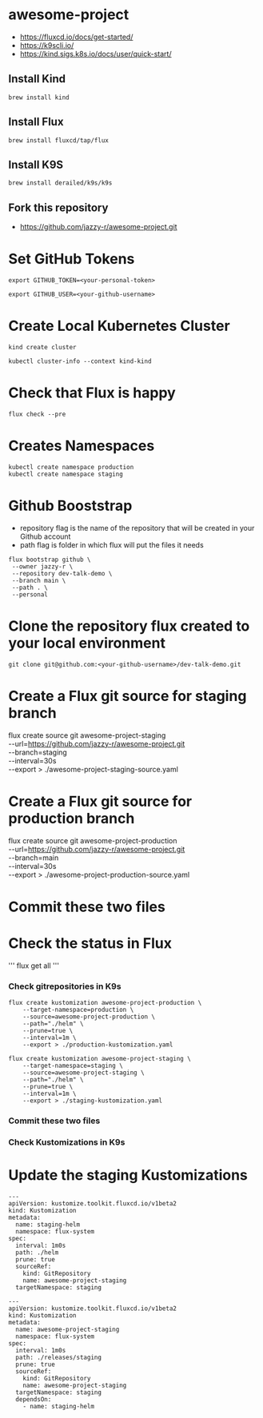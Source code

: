 # awesome-project


- https://fluxcd.io/docs/get-started/
- https://k9scli.io/
- https://kind.sigs.k8s.io/docs/user/quick-start/


## Install Kind 

```
brew install kind
```

## Install Flux 

```
brew install fluxcd/tap/flux
```

## Install K9S 

```
brew install derailed/k9s/k9s
```

## Fork this repository

- https://github.com/jazzy-r/awesome-project.git

# Set GitHub Tokens #

```
export GITHUB_TOKEN=<your-personal-token>

export GITHUB_USER=<your-github-username>
```

# Create Local Kubernetes Cluster #

```
kind create cluster

kubectl cluster-info --context kind-kind

```

# Check that Flux is happy #

```
flux check --pre
```

# Creates Namespaces # 

```
kubectl create namespace production
kubectl create namespace staging
```

# Github Booststrap # 

- repository flag is the name of the repository that will be created in your Github account
- path flag is folder in which flux will put the files it needs

```
flux bootstrap github \
 --owner jazzy-r \
 --repository dev-talk-demo \
 --branch main \
 --path . \
 --personal

```

# Clone the repository flux created to your local environment

```
git clone git@github.com:<your-github-username>/dev-talk-demo.git
```

# Create a Flux git source for staging branch

flux create source git awesome-project-staging \
    --url=https://github.com/jazzy-r/awesome-project.git \
    --branch=staging \
    --interval=30s \
    --export > ./awesome-project-staging-source.yaml

# Create a Flux git source for production branch

 flux create source git awesome-project-production \
    --url=https://github.com/jazzy-r/awesome-project.git \
    --branch=main \
    --interval=30s \
    --export > ./awesome-project-production-source.yaml


# Commit these two files

# Check the status in Flux

'''
flux get all
'''

### Check gitrepositories in K9s

```
flux create kustomization awesome-project-production \
    --target-namespace=production \
    --source=awesome-project-production \
    --path="./helm" \
    --prune=true \
    --interval=1m \
    --export > ./production-kustomization.yaml
```
```
flux create kustomization awesome-project-staging \
    --target-namespace=staging \
    --source=awesome-project-staging \
    --path="./helm" \
    --prune=true \
    --interval=1m \
    --export > ./staging-kustomization.yaml
```
### Commit these two files

### Check Kustomizations in K9s

# Update the staging Kustomizations

```
---
apiVersion: kustomize.toolkit.fluxcd.io/v1beta2
kind: Kustomization
metadata:
  name: staging-helm
  namespace: flux-system
spec:
  interval: 1m0s
  path: ./helm
  prune: true
  sourceRef:
    kind: GitRepository
    name: awesome-project-staging
  targetNamespace: staging

---
apiVersion: kustomize.toolkit.fluxcd.io/v1beta2
kind: Kustomization
metadata:
  name: awesome-project-staging
  namespace: flux-system
spec:
  interval: 1m0s
  path: ./releases/staging
  prune: true
  sourceRef:
    kind: GitRepository
    name: awesome-project-staging
  targetNamespace: staging
  dependsOn:
    - name: staging-helm
```